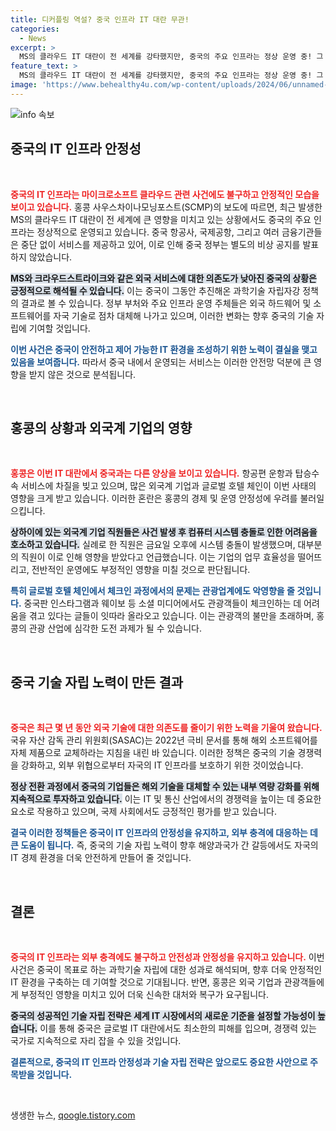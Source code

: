 ```yaml
---
title: 디커플링 역설? 중국 인프라 IT 대란 무관!
categories:
  - News
excerpt: >
  MS의 클라우드 IT 대란이 전 세계를 강타했지만, 중국의 주요 인프라는 정상 운영 중! 그 비결은 무엇일까? 홍콩은 피해를 입었지만 중국은 외국 의존도를 줄이며 자립을 이뤄내고 있다. 클릭하여 자세히 알아보세요!
feature_text: >
  MS의 클라우드 IT 대란이 전 세계를 강타했지만, 중국의 주요 인프라는 정상 운영 중! 그 비결은 무엇일까? 홍콩은 피해를 입었지만 중국은 외국 의존도를 줄이며 자립을 이뤄내고 있다. 클릭하여 자세히 알아보세요!
image: 'https://www.behealthy4u.com/wp-content/uploads/2024/06/unnamed-file.png'
---
```


<p><img src="https://www.behealthy4u.com/wp-content/uploads/2024/06/unnamed-file.png" alt="info 속보" /></p>

<h2 data-ke-size="size26">중국의 IT 인프라 안정성</h2>

<p data-ke-size="size16">&nbsp;</p>

<p><b><span style="color: #ee2323;">중국의 IT 인프라는 마이크로소프트 클라우드 관련 사건에도 불구하고 안정적인 모습을 보이고 있습니다.</span></b> 홍콩 사우스차이나모닝포스트(SCMP)의 보도에 따르면, 최근 발생한 MS의 클라우드 IT 대란이 전 세계에 큰 영향을 미치고 있는 상황에서도 중국의 주요 인프라는 정상적으로 운영되고 있습니다. 중국 항공사, 국제공항, 그리고 여러 금융기관들은 중단 없이 서비스를 제공하고 있어, 이로 인해 중국 정부는 별도의 비상 공지를 발표하지 않았습니다. </p>

<p><b><span style="background-color: #21538527;">MS와 크라우드스트라이크와 같은 외국 서비스에 대한 의존도가 낮아진 중국의 상황은 긍정적으로 해석될 수 있습니다.</span></b> 이는 중국이 그동안 추진해온 과학기술 자립자강 정책의 결과로 볼 수 있습니다. 정부 부처와 주요 인프라 운영 주체들은 외국 하드웨어 및 소프트웨어를 자국 기술로 점차 대체해 나가고 있으며, 이러한 변화는 향후 중국의 기술 자립에 기여할 것입니다. </p>

<p><b><span style="color: #1a5490;">이번 사건은 중국이 안전하고 제어 가능한 IT 환경을 조성하기 위한 노력이 결실을 맺고 있음을 보여줍니다.</span></b> 따라서 중국 내에서 운영되는 서비스는 이러한 안전망 덕분에 큰 영향을 받지 않은 것으로 분석됩니다. </p>

<p data-ke-size="size16">&nbsp;</p>

<h2 data-ke-size="size26">홍콩의 상황과 외국계 기업의 영향</h2>

<p data-ke-size="size16">&nbsp;</p>

<p><b><span style="color: #ee2323;">홍콩은 이번 IT 대란에서 중국과는 다른 양상을 보이고 있습니다.</span></b> 항공편 운항과 탑승수속 서비스에 차질을 빚고 있으며, 많은 외국계 기업과 글로벌 호텔 체인이 이번 사태의 영향을 크게 받고 있습니다. 이러한 혼란은 홍콩의 경제 및 운영 안정성에 우려를 불러일으킵니다.</p>

<p><b><span style="background-color: #21538527;">상하이에 있는 외국계 기업 직원들은 사건 발생 후 컴퓨터 시스템 충돌로 인한 어려움을 호소하고 있습니다.</span></b> 실례로 한 직원은 금요일 오후에 시스템 충돌이 발생했으며, 대부분의 직원이 이로 인해 영향을 받았다고 언급했습니다. 이는 기업의 업무 효율성을 떨어뜨리고, 전반적인 운영에도 부정적인 영향을 미칠 것으로 판단됩니다.</p>

<p><b><span style="color: #1a5490;">특히 글로벌 호텔 체인에서 체크인 과정에서의 문제는 관광업계에도 악영향을 줄 것입니다.</span></b> 중국판 인스타그램과 웨이보 등 소셜 미디어에서도 관광객들이 체크인하는 데 어려움을 겪고 있다는 글들이 잇따라 올라오고 있습니다. 이는 관광객의 불만을 초래하며, 홍콩의 관광 산업에 심각한 도전 과제가 될 수 있습니다.</p>

<p data-ke-size="size16">&nbsp;</p>

<h2 data-ke-size="size26">중국 기술 자립 노력이 만든 결과</h2>

<p data-ke-size="size16">&nbsp;</p>

<p><b><span style="color: #ee2323;">중국은 최근 몇 년 동안 외국 기술에 대한 의존도를 줄이기 위한 노력을 기울여 왔습니다.</span></b> 국유 자산 감독 관리 위원회(SASAC)는 2022년 극비 문서를 통해 해외 소프트웨어를 자체 제품으로 교체하라는 지침을 내린 바 있습니다. 이러한 정책은 중국의 기술 경쟁력을 강화하고, 외부 위협으로부터 자국의 IT 인프라를 보호하기 위한 것이었습니다.</p>

<p><b><span style="background-color: #21538527;">정상 전환 과정에서 중국의 기업들은 해외 기술을 대체할 수 있는 내부 역량 강화를 위해 지속적으로 투자하고 있습니다.</span></b> 이는 IT 및 통신 산업에서의 경쟁력을 높이는 데 중요한 요소로 작용하고 있으며, 국제 사회에서도 긍정적인 평가를 받고 있습니다.</p>

<p><b><span style="color: #1a5490;">결국 이러한 정책들은 중국이 IT 인프라의 안정성을 유지하고, 외부 충격에 대응하는 데 큰 도움이 됩니다.</span></b> 즉, 중국의 기술 자립 노력이 향후 해양과국가 간 갈등에서도 자국의 IT 경제 환경을 더욱 안전하게 만들어 줄 것입니다.</p>

<p data-ke-size="size16">&nbsp;</p>

<h2 data-ke-size="size26">결론</h2>

<p data-ke-size="size16">&nbsp;</p>

<p><b><span style="color: #ee2323;">중국의 IT 인프라는 외부 충격에도 불구하고 안전성과 안정성을 유지하고 있습니다.</span></b> 이번 사건은 중국이 목표로 하는 과학기술 자립에 대한 성과로 해석되며, 향후 더욱 안정적인 IT 환경을 구축하는 데 기여할 것으로 기대됩니다. 반면, 홍콩은 외국 기업과 관광객들에게 부정적인 영향을 미치고 있어 더욱 신속한 대처와 복구가 요구됩니다.</p>

<p><b><span style="background-color: #21538527;">중국의 성공적인 기술 자립 전략은 세계 IT 시장에서의 새로운 기준을 설정할 가능성이 높습니다.</span></b> 이를 통해 중국은 글로벌 IT 대란에서도 최소한의 피해를 입으며, 경쟁력 있는 국가로 지속적으로 자리 잡을 수 있을 것입니다. </p>

<p><b><span style="color: #1a5490;">결론적으로, 중국의 IT 인프라 안정성과 기술 자립 전략은 앞으로도 중요한 사안으로 주목받을 것입니다.</span></b> </p>

<p data-ke-size="size16">&nbsp;</p>
생생한 뉴스, <a href="https://qoogle.tistory.com" rel="dofollow">qoogle.tistory.com</a>



